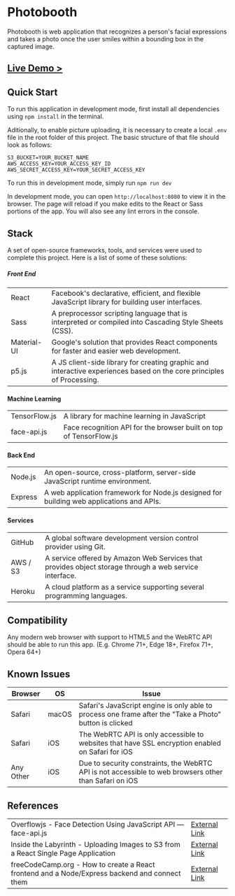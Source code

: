 # Photobooth

Photobooth is web application that recognizes a person's facial expressions and takes a photo once the user smiles within a bounding box in the captured image.

## [Live Demo >](https://face-api-photobooth.herokuapp.com/)

## Quick Start

To run this application in development mode, first install all dependencies using `npm install` in the terminal.

Aditionally, to enable picture uploading, it is necessary to create a local `.env` file in the root folder of this project. The basic structure of that file should look as follows:

```
S3_BUCKET=YOUR_BUCKET_NAME
AWS_ACCESS_KEY=YOUR_ACCESS_KEY_ID
AWS_SECRET_ACCESS_KEY=YOUR_SECRET_ACCESS_KEY
```

To run this in development mode, simply run
`npm run dev`

In development mode, you can open `http://localhost:8080` to view it in the browser. The page will reload if you make edits to the React or Sass portions of the app. You will also see any lint errors in the console.

## Stack

A set of open-source frameworks, tools, and services were used to complete this project. Here is a list of some of these solutions:

##### Front End
| | |
| --- | --- |
| React | Facebook's declarative, efficient, and flexible JavaScript library for building user interfaces. |
| Sass | A preprocessor scripting language that is interpreted or compiled into Cascading Style Sheets (CSS). |
| Material-UI | Google's solution that provides React components for faster and easier web development. |
| p5.js | A JS client-side library for creating graphic and interactive experiences based on the core principles of Processing. |

#### Machine Learning
| | |
| --- | --- |
| TensorFlow.js | A library for machine learning in JavaScript |
| face-api.js | Face recognition API for the browser built on top of TensorFlow.js |

#### Back End
| | |
| --- | --- |
| Node.js | An open-source, cross-platform, server-side JavaScript runtime environment. |
| Express | A web application framework for Node.js designed for building web applications and APIs. |

#### Services
| | |
| --- | --- |
| GitHub | A global software development version control provider using Git. |
| AWS / S3 | A service offered by Amazon Web Services that provides object storage through a web service interface. |
| Heroku | A cloud platform as a service supporting several programming languages. |

## Compatibility
Any modern web browser with support to HTML5 and the WebRTC API should be able to run this app. (E.g. Chrome 71+, Edge 18+, Firefox 71+, Opera 64+)

## Known Issues
| Browser | OS | Issue |
| --- | --- | --- |
| Safari | macOS | Safari's JavaScript engine is only able to process one frame after the "Take a Photo" button is clicked |
| Safari | iOS | The WebRTC API is only accessible to websites that have SSL encryption enabled on Safari for iOS |
| Any Other | iOS | Due to security constraints, the WebRTC API is not accessible to web browsers other than Safari on iOS |

## References
| | |
| --- | --- |
| Overflowjs - Face Detection Using JavaScript API — face-api.js | [External Link](https://overflowjs.com/posts/Face-Detection-Using-JavaScript-API-face-apijs.html) |
| Inside the Labyrinth - Uploading Images to S3 from a React Single Page Application | [External Link](https://www.koan.co/blog/uploading-images-to-s3-from-a-react-spa) |
| freeCodeCamp.org - How to create a React frontend and a Node/Express backend and connect them | [External Link](https://www.freecodecamp.org/news/create-a-react-frontend-a-node-express-backend-and-connect-them-together-c5798926047c/) |
